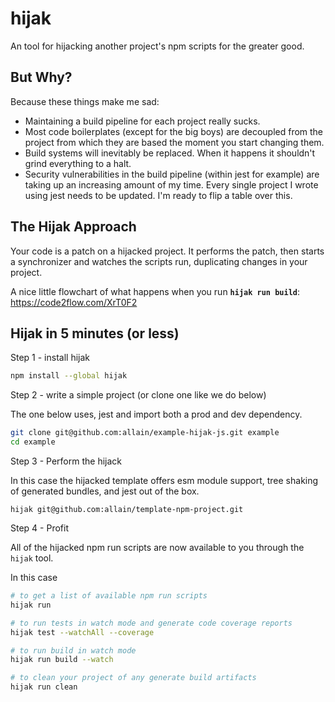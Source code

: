 # hijak

An tool for hijacking another project's npm scripts for the greater good.

## But Why?

Because these things make me sad:

- Maintaining a build pipeline for each project really sucks.
- Most code boilerplates (except for the big boys) are decoupled from the project from which they are based the moment you start changing them.
- Build systems will inevitably be replaced. When it happens it shouldn't grind everything to a halt.
- Security vulnerabilities in the build pipeline (within jest for example) are taking up an increasing amount of my time. Every single project I wrote using jest needs to be updated. I'm ready to flip a table over this.

## The Hijak Approach

Your code is a patch on a hijacked project.
It performs the patch, then starts a synchronizer and watches the scripts run, duplicating changes in your project.

A nice little flowchart of what happens when you run **`hijak run build`**: https://code2flow.com/XrT0F2

## Hijak in 5 minutes (or less)

Step 1 - install hijak

```bash
npm install --global hijak
```

Step 2 - write a simple project (or clone one like we do below)

The one below uses, jest and import both a prod and dev dependency.

```bash
git clone git@github.com:allain/example-hijak-js.git example
cd example
```

Step 3 - Perform the hijack

In this case the hijacked template offers esm module support, tree shaking of generated bundles, and jest out of the box.

```
hijak git@github.com:allain/template-npm-project.git
```

Step 4 - Profit

All of the hijacked npm run scripts are now available to you through the `hijak` tool.

In this case

```bash
# to get a list of available npm run scripts
hijak run

# to run tests in watch mode and generate code coverage reports
hijak test --watchAll --coverage

# to run build in watch mode
hijak run build --watch

# to clean your project of any generate build artifacts
hijak run clean
```

